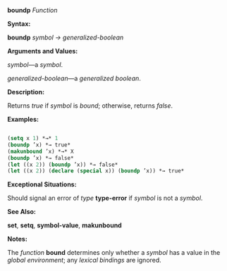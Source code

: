 **boundp** *Function* 



**Syntax:** 



**boundp** *symbol → generalized-boolean* 



**Arguments and Values:** 



*symbol*—a *symbol*. 



*generalized-boolean*—a *generalized boolean*. 



**Description:** 



Returns *true* if *symbol* is *bound*; otherwise, returns *false*. 







 



 



**Examples:**
```lisp

(setq x 1) *→* 1 
(boundp ’x) *→ true* 
(makunbound ’x) *→* X 
(boundp ’x) *→ false* 
(let ((x 2)) (boundp ’x)) *→ false* 
(let ((x 2)) (declare (special x)) (boundp ’x)) *→ true* 

```
**Exceptional Situations:** 



Should signal an error of *type* **type-error** if *symbol* is not a *symbol*. 



**See Also:** 



**set**, **setq**, **symbol-value**, **makunbound** 



**Notes:** 



The *function* **bound** determines only whether a *symbol* has a value in the *global environment*; any *lexical bindings* are ignored. 



